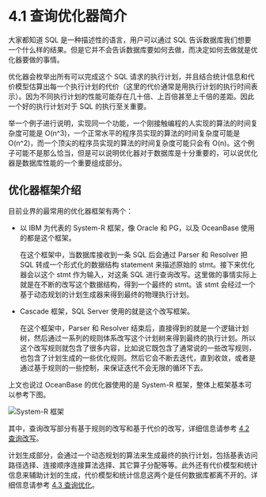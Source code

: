 # 4.1 查询优化器简介

大家都知道 SQL 是一种描述性的语言，用户可以通过 SQL 告诉数据库我们想要一个什么样的结果。但是它并不会告诉数据库要如何去做，而决定如何去做就是优化器要做的事情。

优化器会枚举出所有可以完成这个 SQL 请求的执行计划，并且结合统计信息和代价模型估算出每一个执行计划的代价（这里的代价通常是用执行计划的执行时间表示）。因为不同执行计划的性能可能存在几十倍、上百倍甚至上千倍的差距。因此一个好的执行计划对于 SQL 的执行至关重要。

举一个例子进行说明，实现同一个功能，一个刚接触编程的人实现的算法的时间复杂度可能是 O(n^3)，一个正常水平的程序员实现的算法的时间复杂度可能是 O(n^2)，而一个顶尖的程序员实现的算法的时间复杂度可能只会有 O(n)。这个例子可能不是那么恰当，但是可以说明优化器对于数据库是十分重要的，可以说优化器是数据库性能的一个重要组成部分。

## 优化器框架介绍

目前业界的最常用的优化器框架有两个：

* 以 IBM 为代表的 System-R 框架，像 Oracle 和 PG，以及 OceanBase 使用的都是这个框架。

  在这个框架中，当数据库接收到一条 SQL 后会通过 Parser 和 Resolver 把 SQL 转成一个形式化的数据结构 statement 来描述原始的 stmt。接下来优化器会以这个 stmt 作为输入，对这条 SQL 进行查询改写。这里做的事情实际上就是在不断的改写这个数据结构，得到一个最终的 stmt。该 stmt 会经过一个基于动态规划的计划生成器来得到最终的物理执行计划。

* Cascade 框架，SQL Server 使用的就是这个改写框架。

  在这个框架中，Parser 和 Resolver 结束后，直接得到的就是一个逻辑计划树，然后通过一系列的规则体系改写这个计划树来得到最终的执行计划。所以这个改写规则就包含了很多内容，比如说它既包含了通常说的一些改写规则，也包含了计划生成的一些优化规则。然后它会不断去迭代，直到收敛，或者是通过基于规则的一些控制，来保证迭代不会无限的循环下去。

上文也说过 OceanBase 的优化器使用的是 System-R 框架，整体上框架基本可以参考下图。

![System-R 框架](https://obbusiness-private.oss-cn-shanghai.aliyuncs.com/doc/img/kernel-advanced/V1.0.0/zh-CN/4.oceanbase-sql-engine/2.introduction-to-query-optimizer-01.png)

其中，查询改写部分有基于规则的改写和基于代价的改写，详细信息请参考 [4.2 查询改写](3.query-rewrite.md)。

计划生成部分，会通过一个动态规划的算法来生成最终的执行计划，包括基表访问路径选择、连接顺序连接算法选择、其它算子分配等等。此外还有代价模型和统计信息来辅助计划的生成，代价模型和统计信息这两个是任何数据库都离不开的。详细信息请参考 [4.3 查询优化](4.query-optimization.md)。
